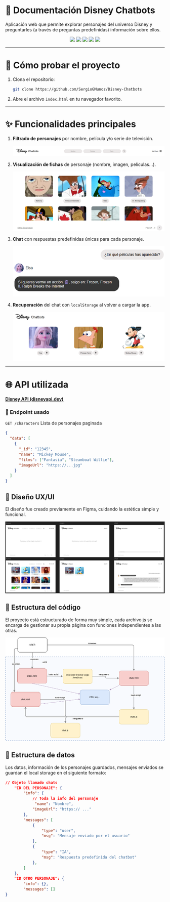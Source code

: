 # 🧞 Documentación Disney Chatbots

Aplicación web que permite explorar personajes del universo Disney y preguntarles (a través de preguntas predefinidas) información sobre ellos. 

<p align="center">
  <img src="https://img.shields.io/badge/HTML5-E34F26?style=for-the-badge&logo=html5&logoColor=white"/>
  <img src="https://img.shields.io/badge/CSS3-1572B6?style=for-the-badge&logo=css3&logoColor=white"/>
  <img src="https://img.shields.io/badge/JavaScript-F7DF1E?style=for-the-badge&logo=javascript&logoColor=black"/>
  <img src="https://img.shields.io/badge/Figma-F24E1E?style=for-the-badge&logo=figma&logoColor=white"/>
  <img src="https://img.shields.io/badge/Notion-000000?style=for-the-badge&logo=notion&logoColor=white"/>
</p>

---

# 🚀 Cómo probar el proyecto

1. Clona el repositorio:
    
    ```bash
    git clone https://github.com/SergioGMunoz/Disney-Chatbots
    ```
    
2. Abre el archivo `index.html` en tu navegador favorito.  

---

# ✨ Funcionalidades principales

1. **Filtrado de personajes** por nombre, película y/o serie de televisión.
    
    ![Filtrado](img-readme/filter.png)
    
2. **Visualización de fichas** de personaje (nombre, imagen, películas...).
    
    ![Ficha personaje](img-readme/card.png)
    
3. **Chat** con respuestas predefinidas únicas para cada personaje.
    
    ![Chat](img-readme/chat.png)
    
4. **Recuperación** del chat con `localStorage` al volver a cargar la app.
    
    ![LocalStorage](img-readme/localstorage.png)

---

# 🌐 API utilizada

[**Disney API (disneyapi.dev)**](https://disneyapi.dev/)

### 📌 Endpoint usado

`GET /characters` Lista de personajes paginada

```json
{
  "data": [
    {
      "_id": "12345",
      "name": "Mickey Mouse",
      "films": ["Fantasia", "Steamboat Willie"],
      "imageUrl": "https://...jpg"
    }
  ]
}
```

## 🎨 Diseño UX/UI

El diseño fue creado previamente en Figma, cuidando la estética simple y funcional.

![figma.png](img-readme/figma.png)

## 📁 Estructura del código

El proyecto está estructurado de forma muy simple, cada archivo js se encarga de gestionar su propia página con funciones independientes a las otras.

![estructura.png](img-readme/estructura.png)

## 🧩 Estructura de datos

Los datos, información de los personajes guardados, mensajes enviados se guardan el local storage en el siguiente formato:

```json
// Objeto llamado chats
    "ID DEL PERSONAJE": {
        "info": {
            // Toda la info del personaje
             "name": "Nombre",
            "imageUrl": "https:// ..."
        },
        "messages": [
            {
                "type": "user",
                "msg": "Mensaje enviado por el usuario"
            },
            {
                "type": "IA",
                "msg": "Respuesta predefinida del chatbot"
            },
        ]
    },
    "ID OTRO PERSONAJE": {
        "info": {},
        "messages": []
}
```
